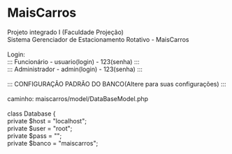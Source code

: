 # MaisCarros
Projeto integrado I (Faculdade Projeção) 
<br>
Sistema Gerenciador de Estacionamento Rotativo - MaisCarros
<br><br>
Login:
<br>
::: Funcionário - usuario(login) - 123(senha) :::
<br>
::: Administrador - admin(login) - 123(senha) :::
<br><br>
::: CONFIGURAÇÃO PADRÃO DO BANCO(Altere para suas configurações) :::
<br><br>
caminho: maiscarros/model/DataBaseModel.php
<br><br>
class Database {
<br>
private $host  = "localhost";
<br>
private $user  = "root";
<br>
private $pass  = "";
<br>
private $banco = "maiscarros";
